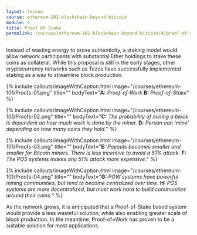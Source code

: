 ```yaml
---
layout: lesson
course: ethereum-101-blockchain-beyond-bitcoin
module: 4
title: Proof Of Stake
permalink: /courses/ethereum-101-blockchain-beyond-bitcoin/4/proof-of-stake/
---
```

<span class="openingParagraph">
Instead of wasting energy to prove authenticity, a staking model would allow network participants with substantial Ether holdings to stake these coins as collateral. While this proposal is still in the early stages, other cryptocurrency networks such as Tezos have successfully implemented staking as a way to streamline block production. </span>

{% include callouts/imageWithCaption.html
	image="/courses/ethereum-101/Proofs-01.png"
	title=""
	bodyText="<b>A:</b> <i>Proof-of-Work</i>  <b>B:</b> <i>Proof-of-Stake</i>"
%}

{% include callouts/imageWithCaption.html
	image="/courses/ethereum-101/Proofs-02.png"
	title=""
	bodyText="<b>C:</b> <i>The probability of mining a block is dependent on how much work is done by the miner.</i>  <b>D:</b> <i>Person can 'mine' depending on how many coins they hold.</i>"
%}

{% include callouts/imageWithCaption.html
	image="/courses/ethereum-101/Proofs-03.png"
	title=""
	bodyText="<b>E:</b> <i>Payouts becomes smaller and smaller for Bitcoin miners. There is less incentive to avoid a 51% attack.</i>  <b>F:</b> <i>The POS systems makes any 51% attack more expensive.</i>"
%}

{% include callouts/imageWithCaption.html
	image="/courses/ethereum-101/Proofs-04.png"
	title=""
	bodyText="<b>G:</b> <i>POW systems have powerful mining communities, but tend to become centralized over time.</i>  <b>H:</b> <i>POS systems are more decentralized, but must work hard to build communities around their coins.</i>"
%}

<span>As the network grows, it is anticipated that a Proof-of-Stake based system would provide a less wasteful solution, while also enabling greater scale of block production. In the meantime, Proof-of=Work has proven to be a suitable solution for most applications.</span>
